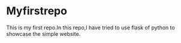 # Myfirstrepo
This is my first repo.In this repo,I have tried to use flask of python to showcase the simple website.
